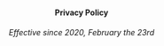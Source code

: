 #### <div align="center">Privacy Policy</div>
###### <div align="center">Effective since 2020, February the 23rd </div>
